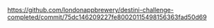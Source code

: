 https://github.com/londonappbrewery/destini-challenge-completed/commit/75dc146209227fe80020115498156363fad50d69